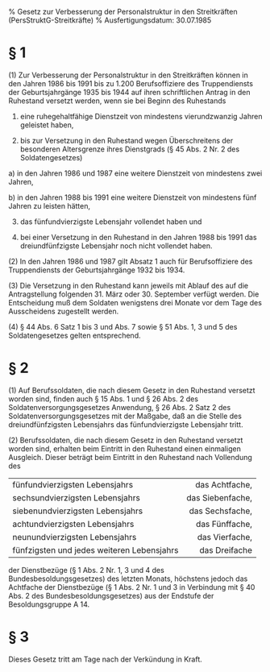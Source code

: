 % Gesetz zur Verbesserung der Personalstruktur in den Streitkräften  (PersStruktG-Streitkräfte)
% Ausfertigungsdatum: 30.07.1985
 
# § 1

(1) Zur Verbesserung der Personalstruktur in den Streitkräften können in den Jahren 1986 bis 1991 bis zu 1.200 Berufsoffiziere des Truppendiensts der Geburtsjahrgänge 1935 bis 1944 auf ihren schriftlichen Antrag in den Ruhestand versetzt werden, wenn sie bei Beginn des Ruhestands

1. eine ruhegehaltfähige Dienstzeit von mindestens vierundzwanzig Jahren geleistet haben,

2. bis zur Versetzung in den Ruhestand wegen Überschreitens der besonderen Altersgrenze ihres Dienstgrads (§ 45 Abs. 2 Nr. 2 des Soldatengesetzes)

a) in den Jahren 1986 und 1987 eine weitere Dienstzeit von mindestens zwei Jahren,

b) in den Jahren 1988 bis 1991 eine weitere Dienstzeit von mindestens fünf Jahren zu leisten hätten,

3. das fünfundvierzigste Lebensjahr vollendet haben und

4. bei einer Versetzung in den Ruhestand in den Jahren 1988 bis 1991 das dreiundfünfzigste Lebensjahr noch nicht vollendet haben.

(2) In den Jahren 1986 und 1987 gilt Absatz 1 auch für Berufsoffiziere des Truppendiensts der Geburtsjahrgänge 1932 bis 1934.

(3) Die Versetzung in den Ruhestand kann jeweils mit Ablauf des auf die Antragstellung folgenden 31. März oder 30. September verfügt werden. Die Entscheidung muß dem Soldaten wenigstens drei Monate vor dem Tage des Ausscheidens zugestellt werden.

(4) § 44 Abs. 6 Satz 1 bis 3 und Abs. 7 sowie § 51 Abs. 1, 3 und 5 des Soldatengesetzes gelten entsprechend.

# § 2

(1) Auf Berufssoldaten, die nach diesem Gesetz in den Ruhestand versetzt worden sind, finden auch § 15 Abs. 1 und § 26 Abs. 2 des Soldatenversorgungsgesetzes Anwendung, § 26 Abs. 2 Satz 2 des Soldatenversorgungsgesetzes mit der Maßgabe, daß an die Stelle des dreiundfünfzigsten Lebensjahrs das fünfundvierzigste Lebensjahr tritt.

(2) Berufssoldaten, die nach diesem Gesetz in den Ruhestand versetzt worden sind, erhalten beim Eintritt in den Ruhestand einen einmaligen Ausgleich. Dieser beträgt beim Eintritt in den Ruhestand nach Vollendung des  

|                                            |                  |
|:-------------------------------------------|-----------------:|
| fünfundvierzigsten Lebensjahrs             |   das Achtfache, |
| sechsundvierzigsten Lebensjahrs            | das Siebenfache, |
| siebenundvierzigsten Lebensjahrs           |  das Sechsfache, |
| achtundvierzigsten Lebensjahrs             |   das Fünffache, |
| neunundvierzigsten Lebensjahrs             |   das Vierfache, |
| fünfzigsten und jedes weiteren Lebensjahrs |    das Dreifache |

  
der Dienstbezüge (§ 1 Abs. 2 Nr. 1, 3 und 4 des Bundesbesoldungsgesetzes) des letzten Monats, höchstens jedoch das Achtfache der Dienstbezüge (§ 1 Abs. 2 Nr. 1 und 3 in Verbindung mit § 40 Abs. 2 des Bundesbesoldungsgesetzes) aus der Endstufe der Besoldungsgruppe A 14.

# § 3

Dieses Gesetz tritt am Tage nach der Verkündung in Kraft.
